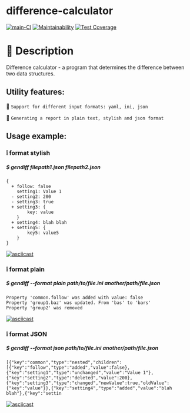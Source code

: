 # difference-calculator

[![main-CI](https://github.com/Polt0s/frontend-project-lvl2/workflows/main-CI/badge.svg)](https://github.com/Polt0s/frontend-project-lvl2/actions)
[![Maintainability](https://api.codeclimate.com/v1/badges/ed9ae574eaa7a940c5a4/maintainability)](https://codeclimate.com/github/Polt0s/frontend-project-lvl2/maintainability)
[![Test Coverage](https://api.codeclimate.com/v1/badges/ed9ae574eaa7a940c5a4/test_coverage)](https://codeclimate.com/github/Polt0s/frontend-project-lvl2/test_coverage)

# :page_facing_up: Description

Difference calculator - a program that determines the difference between two data structures.

## Utility features:

:round_pushpin: ```Support for different input formats: yaml, ini, json```

:round_pushpin: ```Generating a report in plain text, stylish and json format```

## Usage example:

### :grey_exclamation: format stylish

##### $ gendiff filepath1.json filepath2.json

```
{
  + follow: false
    setting1: Value 1
  - setting2: 200
  - setting3: true
  + setting3: {
        key: value
    }
  + setting4: blah blah
  + setting5: {
        key5: value5
    }
}
```

[![asciicast](https://asciinema.org/a/mi1aL4b0ZqIbDkWlNjUzMQCgc.svg)](https://asciinema.org/a/mi1aL4b0ZqIbDkWlNjUzMQCgc)

### :grey_exclamation: format plain

##### $ gendiff --format plain path/to/file.ini another/path/file.json

```
Property 'common.follow' was added with value: false 
Property 'group1.baz' was updated. From 'bas' to 'bars'
Property 'group2' was removed
```

[![asciicast](https://asciinema.org/a/ejGX9uXYjw7dBHoZqwsD2RDga.svg)](https://asciinema.org/a/ejGX9uXYjw7dBHoZqwsD2RDga)

### :grey_exclamation: format JSON

##### $ gendiff --format json path/to/file.ini another/path/file.json

```
[{"key":"common","type":"nested","children":[{"key":"follow","type":"added","value":false},{"key":"setting1","type":"unchanged","value":"Value 1"},{"key":"setting2","type":"deleted","value":200},{"key":"setting3","type":"changed","newValue":true,"oldValue":{"key":"value"}},{"key":"setting4","type":"added","value":"blah blah"},{"key":"settin
```
[![asciicast](https://asciinema.org/a/JECYxrhlk0RRAWoCWelSngdcM.svg)](https://asciinema.org/a/JECYxrhlk0RRAWoCWelSngdcM)
